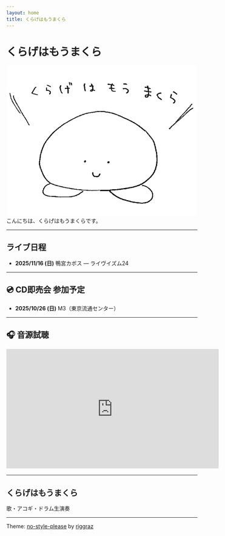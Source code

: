 ```yaml
---
layout: home
title: くらげはもうまくら
---
```


# くらげはもうまくら
<div align="center">
<img src="/assets/images/krgmkr.png" >
</div>
こんにちは、くらげはもうまくらです。  


---

##  ライブ日程
- **2025/11/16 (日)** 鴨宮カボス — ライヴイズム24

---

## 💿 CD即売会 参加予定
- **2025/10/26 (日)** M3（東京流通センター）  

---

## 🎧 音源試聴
<div align="center">
  <iframe width="560" height="315"
  src="https://www.youtube.com/embed/iMKMh75L3BY?si=0xEn-sZ2KAjJNBcJ"
  title="YouTube video player"
  frameborder="0"
  allow="accelerometer; autoplay; clipboard-write; encrypted-media; gyroscope; picture-in-picture"
  allowfullscreen></iframe>
</div>

---

## くらげはもうまくら
歌・アコギ・ドラム生演奏

---

Theme: [no-style-please](https://github.com/riggraz/no-style-please) by [riggraz](https://riggraz.dev)
